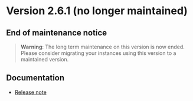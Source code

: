 Version 2.6.1 (no longer maintained)
====================================

End of maintenance notice
-------------------------

> **Warning**: The long term maintenance on this version is now ended.
> Please consider migrating your instances using this version to a maintained version.

Documentation
-------------

- [Release note](./releasenote.pdf)